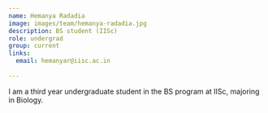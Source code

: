 ```yaml
---
name: Hemanya Radadia
image: images/team/hemanya-radadia.jpg
description: BS student (IISc)
role: undergrad
group: current
links:
  email: hemanyar@iisc.ac.in
  
---
```


 I am a third year undergraduate student in the BS program at IISc, majoring in Biology. 